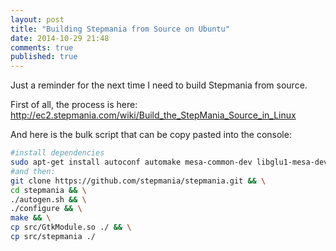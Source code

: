 ```yaml
---
layout: post
title: "Building Stepmania from Source on Ubuntu"
date: 2014-10-29 21:48
comments: true
published: true
---
```


Just a reminder for the next time I need to build Stepmania from source.

First of all, the process is here:
http://ec2.stepmania.com/wiki/Build_the_StepMania_Source_in_Linux

And here is the bulk script that can be copy pasted into the console:

```bash
#install dependencies
sudo apt-get install autoconf automake mesa-common-dev libglu1-mesa-dev libxtst-dev libxrandr-dev libpng12-dev libjpeg8-dev zlib1g-dev libbz2-dev libogg-dev libvorbis-dev libc6-dev yasm binutils-dev libgtk2.0-dev libmad0-dev
#and then:
git clone https://github.com/stepmania/stepmania.git && \
cd stepmania && \
./autogen.sh && \
./configure && \
make && \
cp src/GtkModule.so ./ && \
cp src/stepmania ./
```
